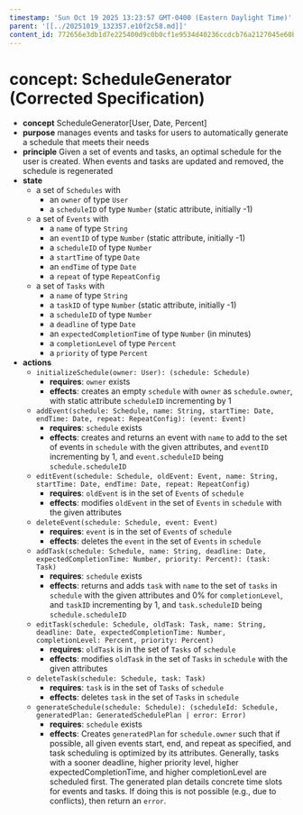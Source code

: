 ```yaml
---
timestamp: 'Sun Oct 19 2025 13:23:57 GMT-0400 (Eastern Daylight Time)'
parent: '[[../20251019_132357.e10f2c58.md]]'
content_id: 772656e3db1d7e225400d9c0b0cf1e9534d40236ccdcb76a2127045e60b14672
---
```


# concept: ScheduleGenerator (Corrected Specification)

* **concept** ScheduleGenerator\[User, Date, Percent]
* **purpose** manages events and tasks for users to automatically generate a schedule that meets their needs
* **principle** Given a set of events and tasks, an optimal schedule for the user is created. When events and tasks are updated and removed, the schedule is regenerated
* **state**
  * a set of `Schedules` with
    * an `owner` of type `User`
    * a `scheduleID` of type `Number` (static attribute, initially -1)
  * a set of `Events` with
    * a `name` of type `String`
    * an `eventID` of type `Number` (static attribute, initially -1)
    * a `scheduleID` of type `Number`
    * a `startTime` of type `Date`
    * an `endTime` of type `Date`
    * a `repeat` of type `RepeatConfig`
  * a set of `Tasks` with
    * a `name` of type `String`
    * a `taskID` of type `Number` (static attribute, initially -1)
    * a `scheduleID` of type `Number`
    * a `deadline` of type `Date`
    * an `expectedCompletionTime` of type `Number` (in minutes)
    * a `completionLevel` of type `Percent`
    * a `priority` of type `Percent`
* **actions**
  * `initializeSchedule(owner: User): (schedule: Schedule)`
    * **requires**: `owner` exists
    * **effects**: creates an empty `schedule` with `owner` as `schedule.owner`, with static attribute `scheduleID` incrementing by 1
  * `addEvent(schedule: Schedule, name: String, startTime: Date, endTime: Date, repeat: RepeatConfig): (event: Event)`
    * **requires**: `schedule` exists
    * **effects**: creates and returns an event with `name` to add to the set of events in `schedule` with the given attributes, and `eventID` incrementing by 1, and `event.scheduleID` being `schedule.scheduleID`
  * `editEvent(schedule: Schedule, oldEvent: Event, name: String, startTime: Date, endTime: Date, repeat: RepeatConfig)`
    * **requires**: `oldEvent` is in the set of `Events` of `schedule`
    * **effects**: modifies `oldEvent` in the set of `Events` in `schedule` with the given attributes
  * `deleteEvent(schedule: Schedule, event: Event)`
    * **requires**: `event` is in the set of `Events` of `schedule`
    * **effects**: deletes the `event` in the set of `Events` in `schedule`
  * `addTask(schedule: Schedule, name: String, deadline: Date, expectedCompletionTime: Number, priority: Percent): (task: Task)`
    * **requires**: `schedule` exists
    * **effects**: returns and adds `task` with `name` to the set of `tasks` in `schedule` with the given attributes and 0% for `completionLevel`, and `taskID` incrementing by 1, and `task.scheduleID` being `schedule.scheduleID`
  * `editTask(schedule: Schedule, oldTask: Task, name: String, deadline: Date, expectedCompletionTime: Number, completionLevel: Percent, priority: Percent)`
    * **requires**: `oldTask` is in the set of `Tasks` of `schedule`
    * **effects**: modifies `oldTask` in the set of `Tasks` in `schedule` with the given attributes
  * `deleteTask(schedule: Schedule, task: Task)`
    * **requires**: `task` is in the set of `Tasks` of `schedule`
    * **effects**: deletes `task` in the set of `Tasks` in `schedule`
  * `generateSchedule(schedule: Schedule): (scheduleId: Schedule, generatedPlan: GeneratedSchedulePlan | error: Error)`
    * **requires**: `schedule` exists
    * **effects**: Creates `generatedPlan` for `schedule.owner` such that if possible, all given events start, end, and repeat as specified, and task scheduling is optimized by its attributes. Generally, tasks with a sooner deadline, higher priority level, higher expectedCompletionTime, and higher completionLevel are scheduled first. The generated plan details concrete time slots for events and tasks. If doing this is not possible (e.g., due to conflicts), then return an `error`.
